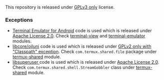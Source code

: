 This repository is released under [GPLv3 only](https://www.gnu.org/licenses/gpl-3.0.html) license.

### Exceptions

- [Terminal Emulator for Android](https://github.com/jackpal/Android-Terminal-Emulator) code is used which is released under [Apache License 2.0](https://www.apache.org/licenses/LICENSE-2.0). Check [terminal-view](terminal-view) and [terminal-emulator](terminal-emulator) modules.
- [libcore/ojluni](https://cs.android.com/android/platform/superproject/+/android-11.0.0_r3:libcore/ojluni/) code is used which is released under [GPLv2 only with "Classpath" exception](https://openjdk.java.net/legal/gplv2+ce.html). Check `com.termux.shared.file` package under [termux-shared](termux-shared) module.
- [libsuperuser ](https://github.com/Chainfire/libsuperuser) code is used which is released under [Apache License 2.0](https://www.apache.org/licenses/LICENSE-2.0). Check `com.termux.shared.shell.StreamGobbler` class under [termux-shared](termux-shared) module.
